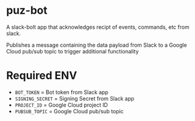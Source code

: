 # puz-bot

A slack-bolt app that acknowledges recipt of 
events, commands, etc from slack.

Publishes a message containing the data payload from Slack to a Google Cloud pub/sub topic to trigger additional functionality

# Required ENV
- `BOT_TOKEN` = Bot token from Slack app
- `SIGNING_SECRET` = Signing Secret from Slack app
- `PROJECT_ID` = Google Cloud project ID
- `PUBSUB_TOPIC` = Google Cloud pub/sub topic